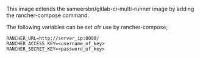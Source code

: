This image extends the sameersbn/gitlab-ci-multi-runner image by adding the rancher-compose command.

The following variables can be set ofr use by rancher-compose;

    RANCHER_URL=http://server_ip:8080/
    RANCHER_ACCESS_KEY=<username_of_key>
    RANCHER_SECRET_KEY=<password_of_key>
